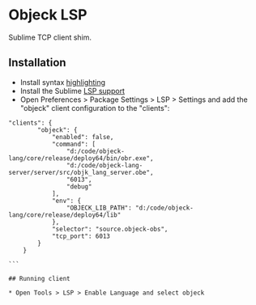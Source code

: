 # Objeck LSP

Sublime TCP client shim.

## Installation
* Install syntax [highlighting](https://github.com/objeck/objeck-lang/tree/master/docs/syntax/sublime)
* Install the Sublime [LSP support](https://lsp.sublimetext.io/language_servers/)
* Open Preferences > Package Settings > LSP > Settings and add the "objeck" client configuration to the "clients":
````
"clients": {
		"objeck": {
			"enabled": false,
			"command": [
				"d:/code/objeck-lang/core/release/deploy64/bin/obr.exe",
				"d:/code/objeck-lang-server/server/src/objk_lang_server.obe",
				"6013",
				"debug"
			],
			"env": {
				"OBJECK_LIB_PATH": "d:/code/objeck-lang/core/release/deploy64/lib"
			},
			"selector": "source.objeck-obs",
			"tcp_port": 6013
		}
	}

```

## Running client

* Open Tools > LSP > Enable Language and select objeck